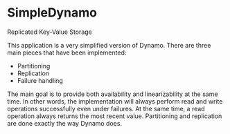 # SimpleDynamo

Replicated Key-Value Storage

This application is a very simplified version of Dynamo. There are three main pieces that have been implemented:
<ul>
<li>Partitioning</li>
<li>Replication</li>
<li>Failure handling</li>
</ul>

The main goal is to provide both availability and linearizability at the same time. In other words, the implementation will always perform read and write operations successfully even under failures. At the same time, a read operation always returns the most recent value. Partitioning and replication are done exactly the way Dynamo does.
